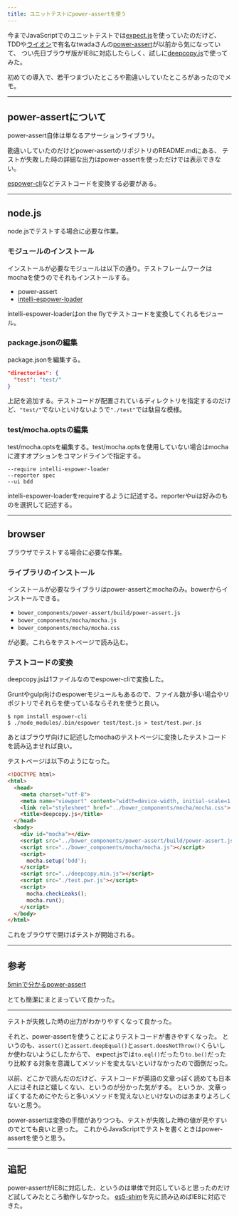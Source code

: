 ```yaml
---
title: ユニットテストにpower-assertを使う
---
```

今までJavaScriptでのユニットテストでは[expect.js](https://github.com/Automattic/expect.js)を使っていたのだけど、
TDDや[ライオン](http://gongo.hatenablog.com/entry/2014/10/15/235752)で有名なtwadaさんの[power-assert](https://github.com/twada/power-assert)が以前から気になっていて、
つい先日ブラウザ版がIE8に対応したらしく、試しに[deepcopy.js](https://github.com/sasaplus1/deepcopy.js)で使ってみた。

初めての導入で、若干つまづいたところや勘違いしていたところがあったのでメモ。

---

## power-assertについて

power-assert自体は単なるアサーションライブラリ。

勘違いしていたのだけどpower-assertのリポジトリのREADME.mdにある、
テストが失敗した時の詳細な出力はpower-assertを使っただけでは表示できない。

[espower-cli](https://github.com/twada/espower-cli)などテストコードを変換する必要がある。

---

## node.js

node.jsでテストする場合に必要な作業。

### モジュールのインストール

インストールが必要なモジュールは以下の通り。テストフレームワークはmochaを使うのでそれもインストールする。

- power-assert
- [intelli-espower-loader](https://github.com/azu/intelli-espower-loader)

intelli-espower-loaderはon the flyでテストコードを変換してくれるモジュール。

### package.jsonの編集

package.jsonを編集する。

```json
"directories": {
  "test": "test/"
}
```

上記を追加する。テストコードが配置されているディレクトリを指定するのだけど、`"test/"`でないといけないようで`"./test"`では駄目な模様。

### test/mocha.optsの編集

test/mocha.optsを編集する。test/mocha.optsを使用していない場合はmochaに渡すオプションをコマンドラインで指定する。

```
--require intelli-espower-loader
--reporter spec
--ui bdd
```

intelli-espower-loaderをrequireするように記述する。reporterやuiは好みのものを選択して記述する。

---

## browser

ブラウザでテストする場合に必要な作業。

### ライブラリのインストール

インストールが必要なライブラリはpower-assertとmochaのみ。bowerからインストールできる。

- `bower_components/power-assert/build/power-assert.js`
- `bower_components/mocha/mocha.js`
- `bower_components/mocha/mocha.css`

が必要。これらをテストページで読み込む。

### テストコードの変換

deepcopy.jsは1ファイルなのでespower-cliで変換した。

Gruntやgulp向けのespowerモジュールもあるので、ファイル数が多い場合やリポジトリでそれらを使っているならそれを使うと良い。

```console
$ npm install espower-cli
$ ./node_modules/.bin/espower test/test.js > test/test.pwr.js
```

あとはブラウザ向けに記述したmochaのテストページに変換したテストコードを読み込ませれば良い。

テストページは以下のようになった。

```html
<!DOCTYPE html>
<html>
  <head>
    <meta charset="utf-8">
    <meta name="viewport" content="width=device-width, initial-scale=1.0">
    <link rel="stylesheet" href="../bower_components/mocha/mocha.css">
    <title>deepcopy.js</title>
  </head>
  <body>
    <div id="mocha"></div>
    <script src="../bower_components/power-assert/build/power-assert.js"></script>
    <script src="../bower_components/mocha/mocha.js"></script>
    <script>
      mocha.setup('bdd');
    </script>
    <script src="../deepcopy.min.js"></script>
    <script src="./test.pwr.js"></script>
    <script>
      mocha.checkLeaks();
      mocha.run();
    </script>
  </body>
</html>
```

これをブラウザで開けばテストが開始される。

---

## 参考

[5minで分かるpower-assert](http://azu.github.io/slide/sakurajs/power-assert.html)

とても簡潔にまとまっていて良かった。

---

テストが失敗した時の出力がわかりやすくなって良かった。

それと、power-assertを使うことによりテストコードが書きやすくなった。
というのも、`assert()`と`assert.deepEqual()`と`assert.doesNotThrow()`くらいしか使わないようにしたからで、
expect.jsでは`to.eql()`だったり`to.be()`だったり比較する対象を意識してメソッドを変えないといけなかったので面倒だった。

以前、どこかで読んだのだけど、テストコードが英語の文章っぽく読めても日本人にはそれほど嬉しくない、というのが分かった気がする。
というか、文章っぽくするためにやたらと多いメソッドを覚えないといけないのはあまりよろしくないと思う。

power-assertは変換の手間がありつつも、テストが失敗した時の値が見やすいのでとても良いと思った。
これからJavaScriptでテストを書くときはpower-assertを使うと思う。

---

## 追記

power-assertがIE8に対応した、というのは単体で対応していると思ったのだけど試してみたところ動作しなかった。
[es5-shim](https://github.com/es-shims/es5-shim)を先に読み込めばIE8に対応できた。
